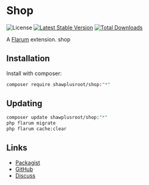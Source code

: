 # Shop

![License](https://img.shields.io/badge/license-CC-BY-NC-ND-2.0-blue.svg) [![Latest Stable Version](https://img.shields.io/packagist/v/shawplusroot/shop.svg)](https://packagist.org/packages/shawplusroot/shop) [![Total Downloads](https://img.shields.io/packagist/dt/shawplusroot/shop.svg)](https://packagist.org/packages/shawplusroot/shop)

A [Flarum](http://flarum.org) extension. shop

## Installation

Install with composer:

```sh
composer require shawplusroot/shop:"*"
```

## Updating

```sh
composer update shawplusroot/shop:"*"
php flarum migrate
php flarum cache:clear
```

## Links

- [Packagist](https://packagist.org/packages/shawplusroot/shop)
- [GitHub](https://github.com/shawplusroot/shop)
- [Discuss](https://discuss.flarum.org/d/PUT_DISCUSS_SLUG_HERE)
